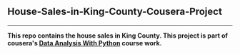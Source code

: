 ## House-Sales-in-King-County-Cousera-Project
---

**This repo contains the house sales in King County. This project is part of cousera's [Data Analysis With Python](https://www.coursera.org/learn/data-analysis-with-python?specialization=ibm-data-science) course work.**
